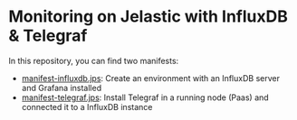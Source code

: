 # Monitoring on Jelastic with InfluxDB & Telegraf

In this repository, you can find two manifests:

- [manifest-influxdb.jps](/manifest-influxdb.jps): Create an environment with an InfluxDB server and Grafana installed
- [manifest-telegraf.jps](/manifest-telegraf.jps): Install Telegraf in a running node (Paas) and connected it to a InfluxDB instance

